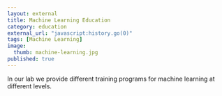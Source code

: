 ```yaml
---
layout: external
title: Machine Learning Education
category: education
external_url: "javascript:history.go(0)"
tags: [Machine Learning]
image:
  thumb: machine-learning.jpg
published: true
---
```

In our lab we provide different training programs for machine learning at different levels.